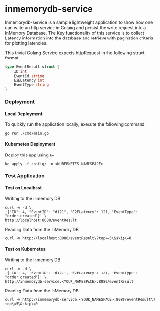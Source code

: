 # inmemorydb-service

Inmemorydb-service is a sample lightweight application to show how one can
write an http service in Golang and persist the write request into a InMemory
Database. The Key functionality of this service is to collect Latency information
into the database and retrieve with pagination criteria for plotting latencies. 

This trivial Golang Service  expects httpRequest in the following struct
format

```go
type EventResult struct {
	ID int
	EventId string
	E2ELatency int
	EventType string
}
```

### Deployment

#### Local Deployment
To quickly run the application locally, execute the following command:
```shell script
go run ./cmd/main.go
```

#### Kubernetes Deployment
Deploy this app using `ko`
```shell script
ko apply -f config/ -n <KUBERNETES_NAMESPACE>
```

### Test Application
#### Test on Localhost

Writing to the inmemory DB
```shell script
curl -v -d \
'{"ID": 4, "EventID": "d121", "E2ELatency": 121, "EventType": "order.created"}' \
http://localhost:8080/eventResult
```

Reading Data from the InMemory DB
```shell script
curl -v http://localhost:8080/eventResult\?top\=5\&skip\=0
```
#### Test on Kubernetes

Writing to the inmemory DB
```shell script
curl -v -d \
'{"ID": 4, "EventID": "d121", "E2ELatency": 121, "EventType": "order.created"}' \
http://inmemorydb-service.<YOUR_NAMESPACE>:8080/eventResult
```

Reading Data from the InMemory DB
```shell script
curl -v http://inmemorydb-service.<YOUR_NAMESPACE>:8080/eventResult\?top\=5\&skip\=0
```
